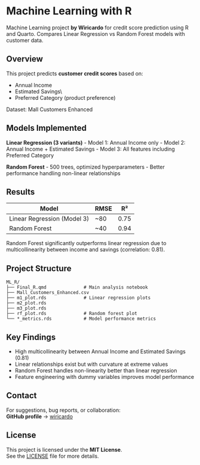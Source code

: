 # Machine Learning with R

Machine Learning project **by Wiricardo** for credit score prediction using R and Quarto. Compares Linear Regression vs Random Forest models with customer data.

## Overview

This project predicts **customer credit scores** based on: 
- Annual Income 
- Estimated Savings\
- Preferred Category (product preference)

Dataset: Mall Customers Enhanced

## Models Implemented

**Linear Regression (3 variants)** - Model 1: Annual Income only - Model 2: Annual Income + Estimated Savings - Model 3: All features including Preferred Category

**Random Forest** - 500 trees, optimized hyperparameters - Better performance handling non-linear relationships

## Results

| Model                       | RMSE  | R²   |
|-----------------------------|-------|------|
| Linear Regression (Model 3) | \~80 | 0.75 |
| Random Forest               | \~40  | 0.94 |

Random Forest significantly outperforms linear regression due to multicollinearity between income and savings (correlation: 0.81).

## Project Structure

```         
ML_R/
├── Final_R.qmd              # Main analysis notebook
├── Mall_Customers_Enhanced.csv
├── m1_plot.rds              # Linear regression plots
├── m2_plot.rds
├── m3_plot.rds
├── rf_plot.rds              # Random forest plot
└── *_metrics.rds            # Model performance metrics
```

## Key Findings

-   High multicollinearity between Annual Income and Estimated Savings (0.81)
-   Linear relationships exist but with curvature at extreme values
-   Random Forest handles non-linearity better than linear regression
-   Feature engineering with dummy variables improves model performance

## Contact

For suggestions, bug reports, or collaboration:\
**GitHub profile** → [wiricardo](https://github.com/wiricardo)

## License

This project is licensed under the **MIT License**.\
See the [LICENSE](LICENSE) file for more details.
